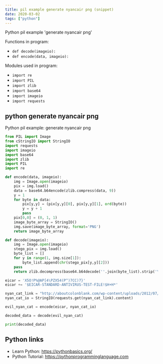 ```yaml
---
title: pil example generate nyancair png (snippet)
date: 2020-03-02
tags: ["python"]
---
```

Python pil example 'generate nyancair png'

Functions in program: 
* `def decode(imageio):`
* `def encode(data, imageio):`

Modules used in program: 
* `import re`
* `import PIL`
* `import zlib`
* `import base64`
* `import imageio`
* `import requests`

## python generate nyancair png

Python pil example: generate nyancair png

```python
from PIL import Image
from cStringIO import StringIO
import requests
import imageio
import base64
import zlib
import PIL
import re

def encode(data, imageio):
	img = Image.open(imageio)
	pix = img.load()
	data = base64.b64encode(zlib.compress(data, 9))
	y = 1
	for byte in data:
		pix[y,y] = (pix[y,y][0], pix[y,y][1], ord(byte))
		y = y + 1
		pass
	pix[0,0] = (0, 1, 1)
	image_byte_array = StringIO()
	img.save(image_byte_array, format='PNG')
	return image_byte_array

def decode(imageio):
	img = Image.open(imageio)
	stego_pix = img.load()
	byte_list = []
	for y in range(1, img.size[1]):
		byte_list.append(chr(stego_pix[y,y][2]))
	pass
	return zlib.decompress(base64.b64decode(''.join(byte_list).strip('\0')))

eicar = 'X5O!P%@AP[4\PZX54(P^)7CC)7}'
eicar += '$EICAR-STANDARD-ANTIVIRUS-TEST-FILE!$H+H*'

nyan_cat_link = "http://aboutcolonblank.com/wp-content/uploads/2012/07/nyan-cat.png"
nyan_cat_io = StringIO(requests.get(nyan_cat_link).content)

evil_nyan_cat = encode(eicar, nyan_cat_io)

decoded_data = decode(evil_nyan_cat)

print(decoded_data)

```

## Python links

- Learn Python: https://pythonbasics.org/
- Python Tutorial: https://pythonprogramminglanguage.com
